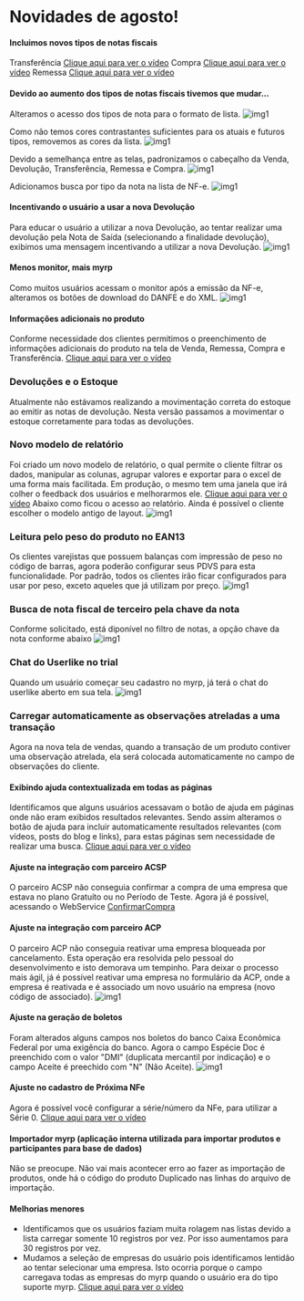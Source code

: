 # Novidades de agosto!

#### Incluimos novos tipos de notas fiscais
Transferência
[Clique aqui para ver o vídeo](http://recordit.co/aSCFqN2hJE)
Compra
[Clique aqui para ver o vídeo](http://recordit.co/lDBu0iBCfh)
Remessa
[Clique aqui para ver o vídeo](http://recordit.co/F1kLQVQ5Sm)

#### Devido ao aumento dos tipos de notas fiscais tivemos que mudar...
Alteramos o acesso dos tipos de nota para o formato de lista.
    ![img1](http://i.imgur.com/6xlbK4q.png)

Como não temos cores contrastantes suficientes para os atuais e futuros tipos, removemos as cores da lista.
    ![img1](http://i.imgur.com/vZDVi8H.png)

Devido a semelhança entre as telas, padronizamos o cabeçalho da Venda, Devolução, Transferência, Remessa e Compra.
    ![img1](http://i.imgur.com/cvSZWgM.png)

Adicionamos busca por tipo da nota na lista de NF-e.
    ![img1](http://i.imgur.com/8JTiyQP.png)

#### Incentivando o usuário a usar a nova Devolução
Para educar o usuário a utilizar a nova Devolução, ao tentar realizar uma devolução pela Nota de Saída (selecionando a finalidade devolução), exibimos uma mensagem incentivando a utilizar a nova Devolução.
    ![img1](http://i.imgur.com/9j0iRDl.png)

#### Menos monitor, mais myrp
Como muitos usuários acessam o monitor após a emissão da NF-e, alteramos os botões de download do DANFE e do XML.
    ![img1](http://i.imgur.com/1it4zfC.png)

#### Informações adicionais no produto
Conforme necessidade dos clientes permitimos o preenchimento de informações adicionais do produto na tela de Venda, Remessa, Compra e Transferência.
[Clique aqui para ver o vídeo](http://recordit.co/l3rheHeS2M)

### Devoluções e o Estoque
Atualmente não estávamos realizando a movimentação correta do estoque ao emitir as notas de devolução. Nesta versão passamos a movimentar o estoque corretamente para todas as devoluções.

### Novo modelo de relatório
Foi criado um novo modelo de relatório, o qual permite o cliente filtrar os dados, manipular as colunas, agrupar valores e exportar para o excel de uma forma mais facilitada. Em produção, o mesmo tem uma janela que irá colher o feedback dos usuários e melhorarmos ele.
[Clique aqui para ver o vídeo](http://recordit.co/Ulr7dXTyx4)
Abaixo como ficou o acesso ao relatório. Ainda é possível o cliente escolher o modelo antigo de layout.
    ![img1](https://image.prntscr.com/image/-3Xt1EcHSYqVfDtDOaw2ug.png)

### Leitura pelo peso do produto no EAN13
Os clientes varejistas que possuem balanças com impressão de peso no código de barras, agora poderão configurar seus PDVS para esta funcionalidade. Por padrão, todos os clientes irão ficar configurados para usar por peso, exceto aqueles que já utilizam por preço.
    ![img1](https://image.prntscr.com/image/HZEszGcwQFGQFhjRDKAmHA.png)

### Busca de nota fiscal de terceiro pela chave da nota
Conforme solicitado, está diponível no filtro de notas, a opção chave da nota conforme abaixo
    ![img1](https://image.prntscr.com/image/ZPVUXfXbQc_jR4Kpmef6IQ.png)

### Chat do Userlike no trial
Quando um usuário começar seu cadastro no myrp, já terá o chat do userlike aberto em sua tela.
    ![img1](https://image.prntscr.com/image/kxTBhtlmTeaVHBxlqc9gyQ.png)

### Carregar automaticamente as observações atreladas a uma transação
Agora na nova tela de vendas, quando a transação de um produto contiver uma observação atrelada, ela será colocada automaticamente no campo de observações do cliente.

#### Exibindo ajuda contextualizada em todas as páginas
Identificamos que alguns usuários acessavam o botão de ajuda em páginas onde não eram exibidos resultados relevantes. Sendo assim alteramos o botão de ajuda para incluir automaticamente resultados relevantes (com vídeos, posts do blog e links), para estas páginas sem necessidade de realizar uma busca.
[Clique aqui para ver o vídeo](http://recordit.co/fqNrH6Uiu2)

#### Ajuste na integração com parceiro ACSP
O parceiro ACSP não conseguia confirmar a compra de uma empresa que estava no plano Gratuíto ou no Período de Teste. Agora já é possível, acessando o WebService [ConfirmarCompra](http://prd.myrp.com.br/comercial.webservice/contas/contaws.asmx?op=ConfirmarCompra)

#### Ajuste na integração com parceiro ACP
O parceiro ACP não conseguia reativar uma empresa bloqueada por cancelamento. Esta operação era resolvida pelo pessoal do desenvolvimento e isto demorava um tempinho.
Para deixar o processo mais ágil, já é possível reativar uma empresa no formulário da ACP, onde a empresa é reativada e é associado um novo usuário na empresa (novo código de associado).
    ![img1](https://image.prntscr.com/image/0Ge89-EYTQyBmjXn0P8X1A.png)

#### Ajuste na geração de boletos
Foram alterados alguns campos nos boletos do banco Caixa Econômica Federal por uma exigência do banco.
Agora o campo Espécie Doc é preenchido com o valor "DMI" (duplicata mercantil por indicação) e o campo Aceite é preechido com "N" (Não Aceite).
    ![img1](https://image.prntscr.com/image/qMWZcTRRTeqOdnRbR-Oq0g.png)

#### Ajuste no cadastro de Próxima NFe
Agora é possível você configurar a série/número da NFe, para utilizar a Série 0.
[Clique aqui para ver o vídeo](http://recordit.co/jm6xWtFKc7)

#### Importador myrp (aplicação interna utilizada para importar produtos e participantes para base de dados)
Não se preocupe. Não vai mais acontecer erro ao fazer as importação de produtos, onde há o código do produto Duplicado nas linhas do arquivo de importação.

#### Melhorias menores
- Identificamos que os usuários faziam muita rolagem nas listas devido a lista carregar somente 10 registros por vez. Por isso aumentamos para 30 registros por vez.
- Mudamos a seleção de empresas do usuário pois identificamos lentidão ao tentar selecionar uma empresa. Isto ocorria porque o campo carregava todas as empresas do myrp quando o usuário era do tipo suporte myrp.
[Clique aqui para ver o vídeo](http://recordit.co/Xy5nNeKtCJ)
